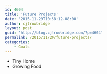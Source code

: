 ```yaml
---
id: 4604
title: 'Future Projects'
date: '2015-11-29T10:58:12-08:00'
author: cjtrowbridge
layout: post
guid: 'http://blog.cjtrowbridge.com/?p=4604'
permalink: /2015/11/29/future-projects/
categories:
    - Goals
---
```


- Tiny Home
- Growing Food